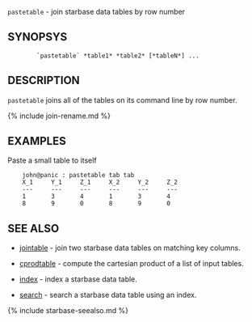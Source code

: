 

`pastetable` - join starbase data tables by row number

SYNOPSYS
--------

```
        `pastetable` *table1* *table2* [*tableN*] ...
```

DESCRIPTION
-----------

`pastetable` joins all of the tables on its command line by row number.

{% include join-rename.md %}

EXAMPLES
--------

Paste a small table to itself

```
    john@panic : pastetable tab tab
    X_1     Y_1     Z_1     X_2     Y_2     Z_2
    ---     ---     ---     ---     ---     ---
    1       3       4       1       3       4
    8       9       0       8       9       0
```

SEE ALSO
--------


- [jointable]( jointable.html) - join two starbase data tables on matching key columns.
- [cprodtable]( cprodtable.html) - compute the cartesian product of a list of input tables.



- [index](index.html)      - index a starbase data table.
- [search](search.html)     - search a starbase data table using an index.


{% include starbase-seealso.md %}


